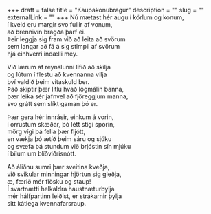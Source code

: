 +++
draft = false
title = "Kaupakonubragur"
description = ""
slug = ""
externalLink = ""
+++
Nú mætast hér augu í körlum og konum,  
í kveld eru margir svo fullir af vonum,  
að brennivín bragða þarf ei.  
Þeir leggja sig fram við að leita að svörum  
sem langar að fá á sig stimpil af svörum  
hjá einhverri indælli mey.  

Við lærum af reynslunni lífið að skilja  
og lútum í flestu að kvennanna vilja  
því valdið þeim vitaskuld ber.  
Það skiptir þær litlu hvað lögmálin banna,  
þær leika sér jafnvel að fjöreggjum manna,  
svo grátt sem slíkt gaman þó er.  

Þær gera hér innrásir, einkum á vorin,  
í orrustum skæðar, þó létt stígi sporin,  
mörg vígi þá fella þær fljótt,  
en vækja þó ætíð þeim sáru og sjúku  
og svæfa þá stundum við brjóstin sín mjúku  
í bílum um blíðviðrisnótt.  

Að áliðnu sumri þær sveitina kveðja,  
við svikular minningar hjörtun sig gleðja,  
æ, færið mér flösku og staup!  
Í svartnætti helkaldra haustnæturbylja  
mér hálfpartinn leiðist, er strákarnir þylja  
sitt kátlega kvennafarsraup.  

